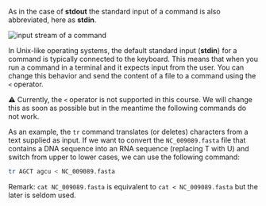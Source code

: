 <script>
import Quiz from "components/Quiz.svelte";
import Execute from "components/Execute.svelte";
</script>

As in the case of **stdout** the standard input  of a command is also abbreviated, here as **stdin**.

<img src="/data/linux_basics_session04/stream_in_out.png" style="max-width:100%" alt="input stream of a command">

In Unix-like operating systems, the default standard input (**stdin**) for a command is typically connected to the keyboard. This means that when you run a command in a terminal and it expects input from the user. You can change this behavior and send the content of a file to a command using the `<` operator.	

⚠️ Currently, the `<` operator is not supported in this course. We will change this as soon as possible but in the meantime the following commands do not work.

As an example, the `tr` command translates (or deletes) characters from a text supplied as input. If we want to convert the `NC_009089.fasta` file that contains a DNA sequence into an RNA sequence (replacing T with U) and switch from upper to lower cases, we can use the following command:

```bash
tr AGCT agcu < NC_009089.fasta
```

Remark: `cat NC_009089.fasta` is equivalent to `cat < NC_009089.fasta` but the later is seldom used.

<!--
<img src="/data/linux_basics_session04/stream_infile_out.png" style="max-width:100%" alt="input stream of a command">
-->
